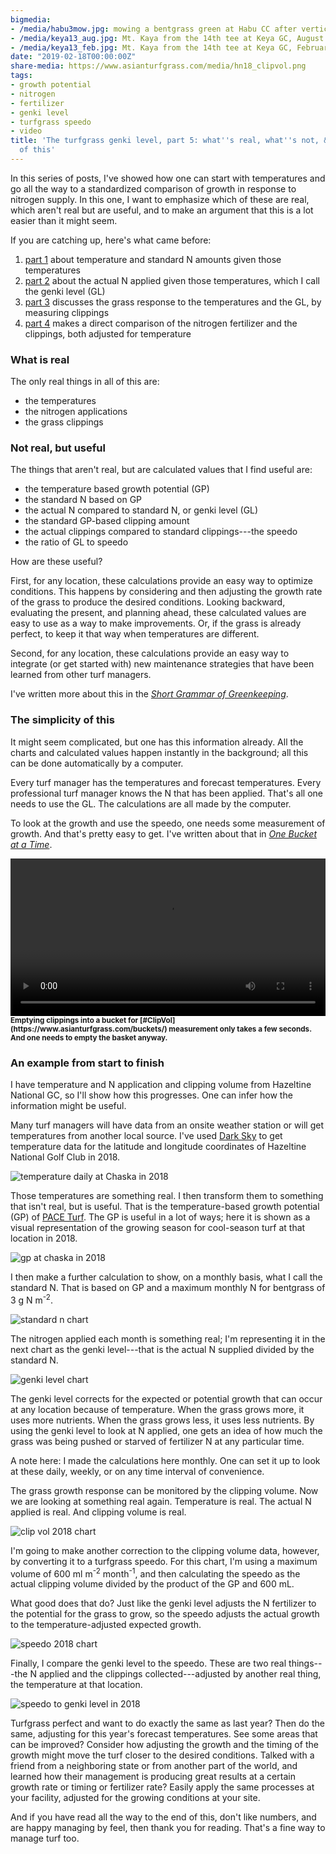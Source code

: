 ```yaml
---
bigmedia:
- /media/habu3mow.jpg: mowing a bentgrass green at Habu CC after verticutting
- /media/keya13_aug.jpg: Mt. Kaya from the 14th tee at Keya GC, August
- /media/keya13_feb.jpg: Mt. Kaya from the 14th tee at Keya GC, February
date: "2019-02-18T00:00:00Z"
share-media: https://www.asianturfgrass.com/media/hn18_clipvol.png
tags:
- growth potential
- nitrogen
- fertilizer
- genki level
- turfgrass speedo
- video
title: 'The turfgrass genki level, part 5: what''s real, what''s not, & the simplicity
  of this'
---
```


In this series of posts, I've showed how one can start with temperatures and go all the way to a standardized comparison of growth in response to nitrogen supply. In this one, I want to emphasize which of these are real, which aren't real but are useful, and to make an argument that this is a lot easier than it might seem.

If you are catching up, here's what came before:

1. [part 1](https://www.asianturfgrass.com/2019-02-03-the-turfgrass-genki-level-part1/) about temperature and standard N amounts given those temperatures
2. [part 2](https://www.asianturfgrass.com/2019-02-03-the-turfgrass-genki-level-part2/) about the actual N applied given those temperatures, which I call the genki level (GL)
3. [part 3](https://www.asianturfgrass.com/2019-02-10-the-turfgrass-genki-level-part3/) discusses the grass response to the temperatures and the GL, by measuring clippings
4. [part 4](https://www.asianturfgrass.com/2019-02-15-the-turfgrass-genki-level-part4/) makes a direct comparison of the nitrogen fertilizer and the clippings, both adjusted for temperature

### What is real

The only real things in all of this are:

* the temperatures
* the nitrogen applications
* the grass clippings

### Not real, but useful

The things that aren't real, but are calculated values that I find useful are:

* the temperature based growth potential (GP)
* the standard N based on GP
* the actual N compared to standard N, or genki level (GL)
* the standard GP-based clipping amount
* the actual clippings compared to standard clippings---the speedo
* the ratio of GL to speedo

How are these useful? 

First, for any location, these calculations provide an easy way to optimize conditions. This happens by considering and then adjusting the growth rate of the grass to produce the desired conditions. Looking backward, evaluating the present, and planning ahead, these calculated values are easy to use as a way to make improvements. Or, if the grass is already perfect, to keep it that way when temperatures are different.

Second, for any location, these calculations provide an easy way to integrate (or get started with) new maintenance strategies that have been learned from other turf managers. 

I've written more about this in the [*Short Grammar of Greenkeeping*](https://leanpub.com/short_grammar_of_greenkeeping).

### The simplicity of this

It might seem complicated, but one has this information already. All the charts and calculated values happen instantly in the background; all this can be done automatically by a computer.

Every turf manager has the temperatures and forecast temperatures. Every professional turf manager knows the N that has been applied. That's all one needs to use the GL. The calculations are all made by the computer.

To look at the growth and use the speedo, one needs some measurement of growth. And that's pretty easy to get. I've written about that in [*One Bucket at a Time*](https://www.asianturfgrass.com/buckets/).

<video width="100%" controls>
  <source src="https://www.asianturfgrass.com/media/empty_12.mp4" type="video/mp4">
</video>
<small><strong>Emptying clippings into a bucket for [#ClipVol](https://www.asianturfgrass.com/buckets/) measurement only takes a few seconds. And one needs to empty the basket anyway.</strong></small>

### An example from start to finish

I have temperature and N application and clipping volume from Hazeltine National GC, so I'll show how this progresses. One can infer how the information might be useful.

Many turf managers will have data from an onsite weather station or will get temperatures from another local source. I've used [Dark Sky](https://darksky.net/poweredby/) to get temperature data for the latitude and longitude coordinates of Hazeltine National Golf Club in 2018.

![temperature daily at Chaska in 2018](/media/hn18_temperature.png)

Those temperatures are something real. I then transform them to something that isn't real, but is useful. That is the temperature-based growth potential (GP) of [PACE Turf](https://www.paceturf.org/). The GP is useful in a lot of ways; here it is shown as a visual representation of the growing season for cool-season turf at that location in 2018.

![gp at chaska in 2018](/media/hn18_gp.png)

I then make a further calculation to show, on a monthly basis, what I call the standard N. That is based on GP and a maximum monthly N for bentgrass of 3 g N m<sup>-2</sup>.

![standard n chart](/media/hn18_standard_n.png)

The nitrogen applied each month is something real; I'm representing it in the next chart as the genki level---that is the actual N supplied divided by the standard N.

![genki level chart](/media/hn18_gl.png)

The genki level corrects for the expected or potential growth that can occur at any location because of temperature. When the grass grows more, it uses more nutrients. When the grass grows less, it uses less nutrients. By using the genki level to look at N applied, one gets an idea of how much the grass was being pushed or starved of fertilizer N at any particular time. 

A note here: I made the calculations here monthly. One can set it up to look at these daily, weekly, or on any time interval of convenience.

The grass growth response can be monitored by the clipping volume. Now we are looking at something real again. Temperature is real. The actual N applied is real. And clipping volume is real.

![clip vol 2018 chart](/media/hn18_clipvol.png)

I'm going to make another correction to the clipping volume data, however, by converting it to a turfgrass speedo. For this chart, I'm using a maximum volume of 600 ml m<sup>-2</sup> month<sup>-1</sup>, and then calculating the speedo as the actual clipping volume divided by the product of the GP and 600 mL.

What good does that do? Just like the genki level adjusts the N fertilizer to the potential for the grass to grow, so the speedo adjusts the actual growth to the temperature-adjusted expected growth.

![speedo 2018 chart](/media/hn18_speedo.png)

Finally, I compare the genki level to the speedo. These are two real things---the N applied and the clippings collected---adjusted by another real thing, the temperature at that location. 

![speedo to genki level in 2018](/media/hn18_speedo_gl.png)

Turfgrass perfect and want to do exactly the same as last year? Then do the same, adjusting for this year's forecast temperatures. See some areas that can be improved? Consider how adjusting the growth and the timing of the growth might move the turf closer to the desired conditions. Talked with a friend from a neighboring state or from another part of the world, and learned how their management is producing great results at a certain growth rate or timing or fertilizer rate? Easily apply the same processes at your facility, adjusted for the growing conditions at your site.

And if you have read all the way to the end of this, don't like numbers, and are happy managing by feel, then thank you for reading. That's a fine way to manage turf too.


